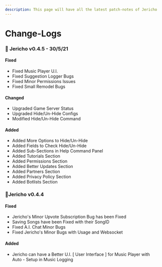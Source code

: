 ```yaml
---
description: This page will have all the latest patch-notes of Jericho Bot.
---
```


# Change-Logs

###  💫 **Jericho v0.4.5 - 30/5/21**

#### Fixed

* Fixed Music Player U.I. 
* Fixed Suggestion Logger Bugs
* Fixed Minor Permissions Issues
* Fixed Small Remodel Bugs

#### Changed

* Upgraded Game Server Status
* Upgraded Hide/Un-Hide Configs
* Modified Hide/Un-Hide Command

#### Added

* Added More Options to Hide/Un-Hide
* Added Fields to Check Hide/Un-Hide
* Added Sub-Sections in Help Command Panel
* Added Tutorials Section
* Added Permissions Section
* Added Better Updates Section
* Added Partners Section
* Added Privacy Policy Section
* Added Botlists Section

### **💫Jericho v0.4.4**

#### Fixed

*  Jericho's Minor Upvote Subscription Bug has been Fixed
* Saving Songs have been Fixed with their SongID 
* Fixed A.I. Chat Minor Bugs 
* Fixed Jericho's Minor Bugs with Usage and Websocket

#### Added

* Jericho can have a Better U.I. \[ User Interface \] for Music Player with Auto - Setup in Music Logging 



